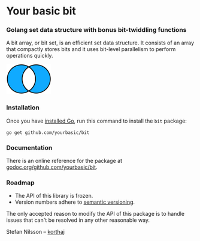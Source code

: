 # Your basic bit

### Golang set data structure with bonus bit-twiddling functions

A bit array, or bit set, is an efficient set data structure.
It consists of an array that compactly stores bits and it uses
bit-level parallelism to perform operations quickly. 

![Venn diagram](venn.png)

### Installation

Once you have [installed Go][golang-install], run this command
to install the `bit` package:

    go get github.com/yourbasic/bit
    
### Documentation

There is an online reference for the package at
[godoc.org/github.com/yourbasic/bit][godoc-bit].

### Roadmap

* The API of this library is frozen.
* Version numbers adhere to [semantic versioning][sv].

The only accepted reason to modify the API of this package is to
handle issues that can't be resolved in any other reasonable way.

Stefan Nilsson – [korthaj](https://github.com/korthaj)

[godoc-bit]: https://godoc.org/github.com/yourbasic/bit
[golang-install]: http://golang.org/doc/install.html
[sv]: http://semver.org/
